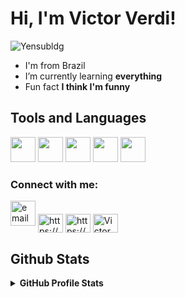 <h1>Hi, I'm Victor Verdi!</h1>

![Yensubldg](https://readme-typing-svg.demolab.com?font=Fira+Code&weight=600&pause=1000&color=23E1FFD5&center=true&vCenter=true&width=435&lines=I'm+trying+to+be+a+Developer)

- I'm from Brazil
- I’m currently learning **everything**
- Fun fact **I think I'm funny**

## Tools and Languages

<img src="https://cdn.jsdelivr.net/gh/devicons/devicon/icons/vscode/vscode-original.svg" width="40" height="40"/> <img src="https://cdn.jsdelivr.net/gh/devicons/devicon/icons/azure/azure-original.svg" width="40" height="40"/> <img src="https://cdn.jsdelivr.net/gh/devicons/devicon/icons/python/python-original.svg" width="40" height="40"/> <img src="https://cdn.jsdelivr.net/gh/devicons/devicon/icons/git/git-original.svg" width="40" height="40"/> <img src="https://cdn.jsdelivr.net/gh/devicons/devicon/icons/github/github-original.svg" width="40" height="40"/>
          

            
<h3 align="left">Connect with me:</h3>
<p align="left">
<a href="mailto:victor.verdi.melo@gmail.com"><img src="https://img.icons8.com/color/96/000000/gmail.png" alt="email" height="40" width="40" /></a>
<a href="https://linkedin.com/in/victorverdi/" target="blank"><img align="center" src="https://raw.githubusercontent.com/rahuldkjain/github-profile-readme-generator/master/src/images/icons/Social/linked-in-alt.svg" alt="https://www.linkedin.com/in/victorverdi/" height="30" width="40" /></a>
<a href="https://instagram.com/https://www.instagram.com/victorverdii/" target="blank"><img align="center" src="https://raw.githubusercontent.com/rahuldkjain/github-profile-readme-generator/master/src/images/icons/Social/instagram.svg" alt="https://www.instagram.com/victorverdii/" height="30" width="40" /></a>
<a href="https://discord.gg/Victor Verdi#4811" target="blank"><img align="center" src="https://raw.githubusercontent.com/rahuldkjain/github-profile-readme-generator/master/src/images/icons/Social/discord.svg" alt="Victor Verdi#4811" height="30" width="40" /></a>
</p>

 ## Github Stats

<details> 
  <summary><b>GitHub Profile Stats</b></summary>
  <br/>
  <div>
<a href="https://github.com/verdiii">
<img height="180em" src="https://github-readme-stats.vercel.app/api/top-langs/?username=verdiii&layout=compact&langs_count=7&theme=dracula"/>
<img height="180em" src="https://github-readme-stats.vercel.app/api?username=verdiii&show_icons=true&theme=dracula&include_all_commits=true&count_private=true"/>
</div>
<br/>


